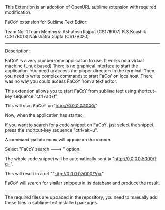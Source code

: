 This Extension is an adoption of OpenURL sublime extension with required modification.

FaCoY extension for Sublime Text Editor:

Team No. 1
Team Members:
  Ashutosh Rajput (CS17B007)
  K.S.Koushik (CS17B013)
  Nakshatra Gupta (CS17B020)

------------------------------------------------------------------------------------------

Description : 

FaCoY is a very cumbersome application to use.
It works on a virtual machine (Linux based)
There is no graphical interface to start the application.
You need to access the proper directory in the terminal.
Then, you need to write complex commands to start FaCoY on localhost.
There was no way you could access FaCoY from a text editor.

This extension allows you to start FaCoY from sublime text 
using shortcut-key sequence "ctrl+alt+f"

This will start FaCoY on "http://0.0.0.0:5000/"

Now, when the application has started,

If you want to search for a code snippet on FaCoY,
just select the snippet, press the shortcut-key sequence "ctrl+alt+u".

A command-pallete menu will appear on the screen.

Select "FaCoY search ---> " option.

The whole code snippet will be automatically sent to "http://0.0.0.0:5000/?q=".

This will result in a url ""http://0.0.0.0:5000/?q=<snippet>"

FaCoY will search for similar snippets in its database and produce the result.

------------------------------------------------------------------------------------------

The required files are uploaded in the repository, you need to manually add these files to sublime-text installed packages.


